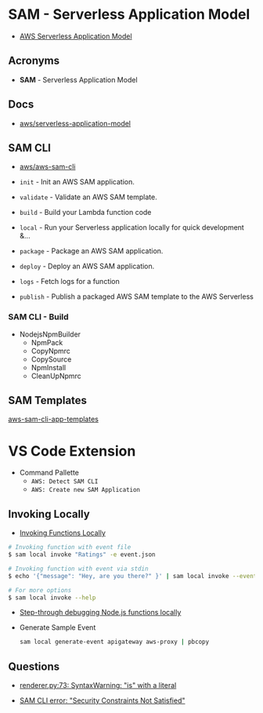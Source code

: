 # SAM - Serverless Application Model

* [AWS Serverless Application Model](https://aws.amazon.com/serverless/sam/)

## Acronyms

* **SAM** - Serverless Application Model


## Docs

* [aws/serverless-application-model](https://github.com/aws/serverless-application-model)

## SAM CLI

* [aws/aws-sam-cli](https://github.com/aws/aws-sam-cli)

* `init` - Init an AWS SAM application.
* `validate` - Validate an AWS SAM template.
* `build` - Build your Lambda function code
* `local` - Run your Serverless application locally for quick development &...
* `package` - Package an AWS SAM application.
* `deploy` - Deploy an AWS SAM application.
* `logs` - Fetch logs for a function
* `publish` - Publish a packaged AWS SAM template to the AWS Serverless

### SAM CLI - Build

* NodejsNpmBuilder
  * NpmPack
  * CopyNpmrc
  * CopySource
  * NpmInstall
  * CleanUpNpmrc

## SAM Templates

[aws-sam-cli-app-templates](https://github.com/aws/aws-sam-cli-app-templates)

# VS Code Extension

* Command Pallette
  * `AWS: Detect SAM CLI`
  * `AWS: Create new SAM Application`

## Invoking Locally

* [Invoking Functions Locally](https://docs.aws.amazon.com/serverless-application-model/latest/developerguide/serverless-sam-cli-using-invoke.html)

```bash
# Invoking function with event file
$ sam local invoke "Ratings" -e event.json

# Invoking function with event via stdin
$ echo '{"message": "Hey, are you there?" }' | sam local invoke --event - "Ratings"

# For more options
$ sam local invoke --help
```

* [Step-through debugging Node.js functions locally](https://docs.aws.amazon.com/serverless-application-model/latest/developerguide/serverless-sam-cli-using-debugging-nodejs.html)


* Generate Sample Event

  ```bash
  sam local generate-event apigateway aws-proxy | pbcopy
  ```



## Questions

* [renderer.py:73: SyntaxWarning: "is" with a literal](https://github.com/aws/aws-sam-cli/issues/2381)

* [SAM CLI error: "Security Constraints Not Satisfied"](https://docs.aws.amazon.com/serverless-application-model/latest/developerguide/serverless-getting-started-hello-world.html)


